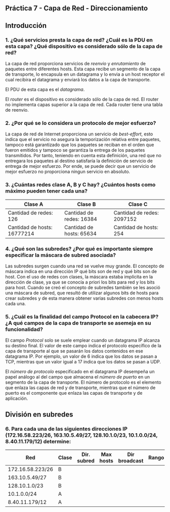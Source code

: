 ## Práctica 7 - Capa de Red - Direccionamiento

## Introducción

### 1. ¿Qué servicios presta la capa de red? ¿Cuál es la PDU en esta capa? ¿Qué dispositivo es considerado sólo de la capa de red?

La capa de red proporciona servicios de _reenvio_ y _enrutamiento_ de paquetes entre diferentes hosts. Esta capa recibe un segmento de la capa de transporte, lo encapsula en un datagrama y lo envia a un host receptor el cual recibira el datagrama y enviará los datos a la capa de transporte.

El PDU de esta capa es el _datagrama_.

El _router_ es el dispositivo es considerado sólo de la capa de red. El router no implementa capas superior a la capa de red. Cada router tiene una tabla de reenvio.

### 2. ¿Por qué se lo considera un protocolo de mejor esfuerzo?

La capa de red de Internet proporciona un servicio de _best-effort_, esto indica que el servicio no asegura la temporización relativa entre paquetes, tampoco está garantizado que los paquetes se reciban en el orden que fueron emitidos y tampoco se garantiza la entrega de los paquetes transmitidos. Por tanto, teniendo en cuenta esta definición, una red que no entregara los paquetes al destino satisfaría la definición de servicio de entrega de mejor esfuerzo. Por ende, se puede decir que un servicio de mejor esfuerzo no proporciona ningun servicio en absoluto.

### 3. ¿Cuántas redes clase A, B y C hay? ¿Cuántos hosts como máximo pueden tener cada una?

| Clase A                     | Clase B                  | Clase C                    |
| --------------------------- | ------------------------ | -------------------------- |
| Cantidad de redes: 126      | Cantidad de redes: 16384 | Cantidad de redes: 2097152 |
| Cantidad de hosts: 16777214 | Cantidad de hosts: 65634 | Cantidad de hosts: 254     |

### 4. ¿Qué son las subredes? ¿Por qué es importante siempre especificar la máscara de subred asociada?

Las subredes surgen cuando una red se vuelve muy grande. El concepto de máscara indica en una dirección IP qué bits son de red y qué bits son de host. Con el uso de redes con clases, la máscara estaba implícita en la dirección de clase, ya que se conocía a priori los bits para red y los bits para host. Cuando se creó el concepto de subredes también se les asoció una máscara de subred, que resultó de utilizar algunos bits de hosts para crear subredes y de esta manera obtener varias subredes con menos hosts cada una.

### 5. ¿Cuál es la finalidad del campo Protocol en la cabecera IP? ¿A qué campos de la capa de transporte se asemeja en su funcionalidad?

El campo _Protocol_ solo se suele emplear cuando un datagrama IP alcanza su destino final. El valor de este campo indica el protocolo específico de la capa de transporte al que se pasarán los datos contenidos en ese datagrama IP. Por ejemplo, un valor de 6 indica que los datos se pasan a TCP, mientras que un valor igual a 17 indica que los datos se pasan a UDP.

El _número de protocolo_ especificado en el datagrama IP desempeña un papel análogo al del campo que almacena el _número de puerto_ en un segmento de la capa de transporte. El número de protocolo es el elemento que enlaza las capas de red y de transporte, mientras que el número de puerto es el componente que enlaza las capas de transporte y de aplicación.

## División en subredes

### 6. Para cada una de las siguientes direcciones IP (172.16.58.223/26, 163.10.5.49/27, 128.10.1.0/23, 10.1.0.0/24, 8.40.11.179/12) determine:

| Red              | Clase | Dir. subred | Max hosts | Dir broadcast | Rango |
| ---------------- | ----- | ----------- | --------- | ------------- | ----- |
| 172.16.58.223/26 | B     |             |           |               |       |
| 163.10.5.49/27   | B     |             |           |               |       |
| 128.10.1.0/23    | B     |             |           |               |       |
| 10.1.0.0/24      | A     |             |           |               |       |
| 8.40.11.179/12   | A     |             |           |               |       |
